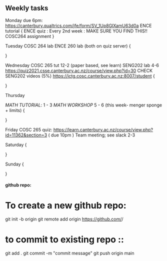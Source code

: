 

## Weekly tasks




Monday
due 6pm: https://canterbury.qualtrics.com/jfe/form/SV_1Up8GlXamU63d0a
ENCE tutorial
<temp>{ 
    ENCE quiz : Every 2nd week : MAKE SURE YOU FIND THIS!!
    COSC264 assignment
}


Tuesday
COSC 264 lab
ENCE 260 lab   (both on quiz server)
<temp>{

}


Wednesday
COSC 265 tut 12-2  (paper based, see learn)
SENG202 lab 4-6 https://quiz2021.csse.canterbury.ac.nz/course/view.php?id=30
CHECK SENG202 videos (5%)  https://ictg.cosc.canterbury.ac.nz:8007/student
<temp>{

}


Thursday

*MATH TUTORIAL*:  1 - 3
*MATH WORKSHOP*  5 - 6 (this week- menger sponge + limits)
<temp>{

}


Friday
COSC 265 quiz: https://learn.canterbury.ac.nz/course/view.php?id=11362&section=3
    ( due 10pm )
Team meeting; see slack  2-3


Saturday
<temp>{

}


Sunday
<temp>{
    
}










#### github repo:

#  To create a new github repo:


git init -b origin
git remote add origin https://github.com/<github-username>/<repo-name>


# to commit to existing repo :: 

git add .
git commit -m "commit message"
git push origin main

